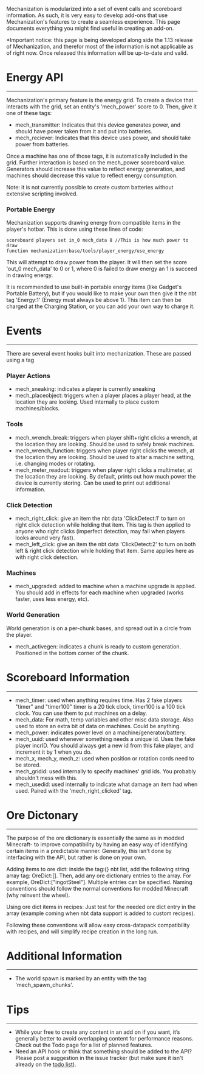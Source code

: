 Mechanization is modularized into a set of event calls and scoreboard information. As such, it is very easy to develop add-ons that use Mechanization's features to create a seamless experience. This page documents everything you might find useful in creating an add-on.

*Important notice: this page is being developed along side the 1.13 release of Mechanization, and therefor most of the information is not applicable as of right now. Once released this information will be up-to-date and valid.

# Energy API
***

Mechanization's primary feature is the energy grid. To create a device that interacts with the grid, set an entity's 'mech_power' score to 0. Then, give it one of these tags:
* mech_transmitter: Indicates that this device generates power, and should have power taken from it and put into batteries.
* mech_reciever: Indicates that this device uses power, and should take power from batteries.

Once a machine has one of those tags, it is automatically included in the grid. Further interaction is based on the mech_power scoreboard value. Generators should increase this value to reflect energy generation, and machines should decrease this value to reflect energy consumption.

Note: it is not currently possible to create custom batteries without extensive scripting involved.

### Portable Energy

Mechanization supports drawing energy from compatible items in the player's hotbar. This is done using these lines of code:

    scoreboard players set in_0 mech_data 8 //This is how much power to draw
    function mechanization:base/tools/player_energy/use_energy

This will attempt to draw power from the player. It will then set the score 'out_0 mech_data' to 0 or 1, where 0 is failed to draw energy an 1 is succeed in drawing energy.

It is recommended to use built-in portable energy items (like Gadget's Portable Battery), but if you would like to make your own then give it the nbt tag 'Energy:1' (Energy must always be above 1). This item can then be charged at the Charging Station, or you can add your own way to charge it.

# Events
***
There are several event hooks built into mechanization. These are passed using a tag

### Player Actions
* mech_sneaking: indicates a player is currently sneaking
* mech_placeobject: triggers when a player places a player head, at the location they are looking. Used internally to place custom machines/blocks.

### Tools
* mech_wrench_break: triggers when player shift+right clicks a wrench, at the location they are looking. Should be used to safely break machines.
* mech_wrench_function: triggers when player right clicks the wrench, at the location they are looking. Should be used to altar a machine setting, i.e. changing modes or rotating.
* mech_meter_readout: triggers when player right clicks a multimeter, at the location they are looking. By default, prints out how much power the device is currently storing. Can be used to print out additional information.

### Click Detection
* mech_right_click: give an item the nbt data 'ClickDetect:1' to turn on right click detection while holding that item. This tag is then applied to anyone who right clicks (imperfect detection, may fail when players looks around very fast).
* mech_left_click: give an item the nbt data 'ClickDetect:2' to turn on both left & right click detection while holding that item. Same applies here as with right click detection.

### Machines
* mech_upgraded: added to machine when a machine upgrade is applied. You should add in effects for each machine when upgraded (works faster, uses less energy, etc).

### World Generation
World generation is on a per-chunk bases, and spread out in a circle from the player.
* mech_activegen: indicates a chunk is ready to custom generation. Positioned in the bottom corner of the chunk.

# Scoreboard Information
***
* mech_timer: used when anything requires time. Has 2 fake players "timer" and "timer100" timer is a 20 tick clock, timer100 is a 100 tick clock. You can use them to put machines on a delay.
* mech_data: For math, temp variables and other misc data storage. Also used to store an extra bit of data on machines. Could be anything.
* mech_power: indicates power level on a machine/generator/battery.
* mech_uuid: used whenever something needs a unique id. Uses the fake player incrID. You should always get a new id from this fake player, and increment it by 1 when you do.
* mech_x, mech_y, mech_z: used when position or rotation cords need to be stored.
* mech_gridid: used internally to specify machines' grid ids. You probably shouldn't mess with this.
* mech_usedid: used internally to indicate what damage an item had when used. Paired with the 'mech_right_clicked' tag.

# Ore Dictonary
***
The purpose of the ore dictionary is essentially the same as in modded Minecraft- to improve compatibility by having an easy way of identifying certain items in a predictable manner. Generally, this isn't done by interfacing with the API, but rather is done on your own.

Adding items to ore dict: inside the tag:{} nbt list, add the following string array tag: OreDict:[]. Then, add any ore dictionary entries to the array. For example, OreDict:["ingotSteel"]. Multiple entries can be specified. Naming conventions should follow the normal conventions for modded Minecraft (why reinvent the wheel).

Using ore dict items in recipes: Just test for the needed ore dict entry in the array (example coming when nbt data support is added to custom recipes).

Following these conventions will allow easy cross-datapack compatibility with recipes, and will simplify recipe creation in the long run.

# Additional Information
***
* The world spawn is marked by an entity with the tag 'mech_spawn_chunks'.

# Tips
***
* While your free to create any content in an add on if you want, it’s generally better to avoid overlapping content for performance reasons. Check out the Todo page for a list of planned features.
* Need an API hook or think that something should be added to the API? Please post a suggestion in the issue tracker (but make sure it isn't already on the [todo list](https://github.com/ImCoolYeah105/Mechanization/wiki/Official-TODO-list)).

